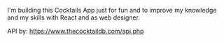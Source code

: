 I'm building this Cocktails App just for fun and to improve my knowledge and my skills with React and as web designer.

API by: https://www.thecocktaildb.com/api.php


